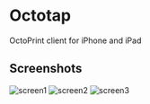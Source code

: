 # Octotap
OctoPrint client for iPhone and iPad

## Screenshots
![screen1](https://user-images.githubusercontent.com/14074844/28586158-6ddad9d2-7138-11e7-97fe-3a0e53b6121f.png)
![screen2](https://user-images.githubusercontent.com/14074844/28586159-6f5ddef8-7138-11e7-9bcc-881ad19ab7d1.png)
![screen3](https://user-images.githubusercontent.com/14074844/28586161-71b50f14-7138-11e7-9cc0-daa96c7d71f0.png)
